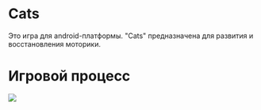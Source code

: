 # Cats
 
Это игра для android-платформы. "Cats" предназначена для развития и восстановления моторики.

# Игровой процесс

![](https://github.com/Longsliva/Cats/blob/main/anim.gif)
